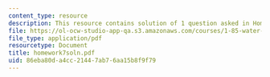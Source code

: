 ```yaml
---
content_type: resource
description: This resource contains solution of 1 question asked in Homework 7.
file: https://ol-ocw-studio-app-qa.s3.amazonaws.com/courses/1-85-water-and-wastewater-treatment-engineering-spring-2006/86eba80da4cc21447ab76aa15b8f9f79_homework7soln.pdf
file_type: application/pdf
resourcetype: Document
title: homework7soln.pdf
uid: 86eba80d-a4cc-2144-7ab7-6aa15b8f9f79
---
```

